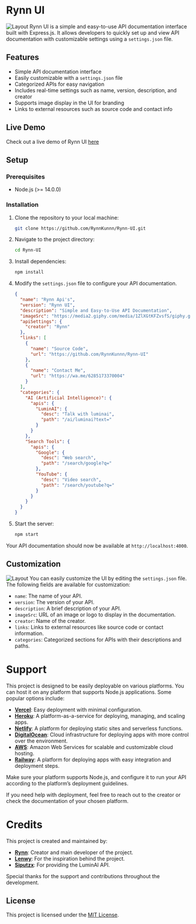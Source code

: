 # Rynn UI

![Layout](https://files.catbox.moe/zggxvb.png)
Rynn UI is a simple and easy-to-use API documentation interface built with Express.js. It allows developers to quickly set up and view API documentation with customizable settings using a `settings.json` file. 

## Features
- Simple API documentation interface
- Easily customizable with a `settings.json` file
- Categorized APIs for easy navigation
- Includes real-time settings such as name, version, description, and creator
- Supports image display in the UI for branding
- Links to external resources such as source code and contact info

## Live Demo
Check out a live demo of Rynn UI [here](https://api.rynn-archive.my.id)

## Setup

### Prerequisites
- Node.js (>= 14.0.0)

### Installation
1. Clone the repository to your local machine:
   ```bash
   git clone https://github.com/RynnKunnn/Rynn-UI.git
   ```
2. Navigate to the project directory:
   ```bash
   cd Rynn-UI
   ```
3. Install dependencies:
   ```bash
   npm install
   ```
4. Modify the `settings.json` file to configure your API documentation.
   ```json
   {
     "name": "Rynn Api's",
     "version": "Rynn UI",
     "description": "Simple and Easy-to-Use API Documentation",
     "imageSrc": "https://media2.giphy.com/media/1ZlXGtKFZvsfS/giphy.gif?cid=6c09b952mp5121qp82g1u3h816mxri3a7d1yyjcgvkm7hcoe&ep=v1_internal_gif_by_id&rid=giphy.gif&ct=g",
     "apiSettings": {
       "creator": "Rynn"
     },
     "links": [
       {
         "name": "Source Code",
         "url": "https://github.com/RynnKunnn/Rynn-UI"
       },
       {
         "name": "Contact Me",
         "url": "https://wa.me/6285173370004"
       }
     ],
     "categories": {
       "AI (Artificial Intelligence)": {
         "apis": {
           "LuminAI": {
             "desc": "Talk with luminai",
             "path": "/ai/luminai?text="
           }
         }
       },
       "Search Tools": {
         "apis": {
           "Google": {
             "desc": "Web search",
             "path": "/search/google?q="
           },
           "YouTube": {
             "desc": "Video search",
             "path": "/search/youtube?q="
           }
         }
       }
     }
   }
   ```
5. Start the server:
   ```bash
   npm start
   ```
Your API documentation should now be available at `http://localhost:4000`.
## Customization
![Layout](https://files.catbox.moe/ncew71.png)
You can easily customize the UI by editing the `settings.json` file. The following fields are available for customization:
- `name`: The name of your API.
- `version`: The version of your API.
- `description`: A brief description of your API.
- `imageSrc`: URL of an image or logo to display in the documentation.
- `creator`: Name of the creator.
- `links`: Links to external resources like source code or contact information.
- `categories`: Categorized sections for APIs with their descriptions and paths.
# Support

This project is designed to be easily deployable on various platforms. You can host it on any platform that supports Node.js applications. Some popular options include:

- **[Vercel](https://vercel.com/)**: Easy deployment with minimal configuration.
- **[Heroku](https://www.heroku.com/)**: A platform-as-a-service for deploying, managing, and scaling apps.
- **[Netlify](https://www.netlify.com/)**: A platform for deploying static sites and serverless functions.
- **[DigitalOcean](https://www.digitalocean.com/)**: Cloud infrastructure for deploying apps with more control over the environment.
- **[AWS](https://aws.amazon.com/)**: Amazon Web Services for scalable and customizable cloud hosting.
- **[Railway](https://railway.app/)**: A platform for deploying apps with easy integration and deployment steps.

Make sure your platform supports Node.js, and configure it to run your API according to the platform’s deployment guidelines.

If you need help with deployment, feel free to reach out to the creator or check the documentation of your chosen platform.
# Credits

This project is created and maintained by:

- **[Rynn](https://github.com/RynnKunnn)**: Creator and main developer of the project.
- **[Lenwy](https://github.com/Lenwyy)**: For the inspiration behind the project.
- **[Siputzx](https://github.com/siputzx)**: For providing the LuminAI API.

Special thanks for the support and contributions throughout the development.

## License

This project is licensed under the [MIT License](LICENSE).
